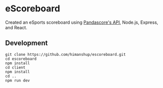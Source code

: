 # eScoreboard

Created an eSports scoreboard using [Pandascore's API](https://pandascore.co/), Node.js, Express, and React.  


## Development
```
git clone https://github.com/himanshup/escoreboard.git
cd escoreboard
npm install
cd client
npm install
cd ..
npm run dev
```